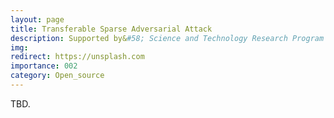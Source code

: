 ```yaml
---
layout: page
title: Transferable Sparse Adversarial Attack
description: Supported by&#58; Science and Technology Research Program of Chongqing Education Commission of China <br> Year&#58; 2023-2026 <br> Grant&#58; 40K(RMB) <br> Role&#58; PI
img:
redirect: https://unsplash.com
importance: 002
category: Open_source
---
```


<!-- ---
layout: page
title: TRM-UAP: Enhancing the Transferability of Data-Free Universal Adversarial Perturbation via Truncated Ratio Maximization
description: Yiran Liu#, Xin Feng, Yunlong Wang, Wu Yang, and Di Ming*
In Proceedings of the IEEE/CVF International Conference on Computer Vision, Oct 2023
img:
redirect: https://github.com/RandolphCarter0/TRMUAP
importance: 002
category: Open_source
--- -->


TBD.
